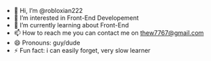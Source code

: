- 👋 Hi, I’m @robloxian222
- 👀 I’m interested in Front-End Developement
- 🌱 I’m currently learning about Front-End
- 📫 How to reach me you can contact me on thew7767@gmail.com
- 😄 Pronouns: guy/dude
- ⚡ Fun fact: i can easily forget, very slow learner

<!---
robloxian222/robloxian222 is a ✨ special ✨ repository because its `README.md` (this file) appears on your GitHub profile.
You can click the Preview link to take a look at your changes.
--->
